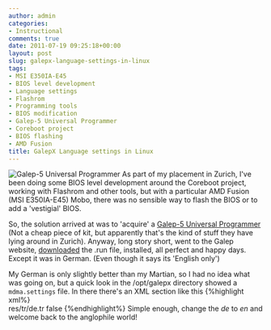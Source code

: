 ```yaml
---
author: admin
categories:
- Instructional
comments: true
date: 2011-07-19 09:25:18+00:00
layout: post
slug: galepx-language-settings-in-linux
tags:
- MSI E350IA-E45
- BIOS level development
- Language settings
- Flashrom
- Programming tools
- BIOS modification
- Galep-5 Universal Programmer
- Coreboot project
- BIOS flashing
- AMD Fusion
title: GalepX Language settings in Linux
---
```



![Galep-5 Universal Programmer](http://www.conitec.net/images/g5medium.jpg) As part of my placement in Zurich, I've been doing some BIOS level development around the Coreboot project, working with Flashrom and other tools, but with a particular AMD Fusion (MSI E350IA-E45) Mobo, there was no sensible way to flash the BIOS or to add a 'vestigial' BIOS.

So, the solution arrived at was to 'acquire' a [Galep-5 Universal Programmer](http://www.conitec.net/english/galep5.php) (Not a cheap piece of kit, but apparently that's the kind of stuff they have lying around in Zurich). Anyway, long story short, went to the Galep website, [downloaded](http://www.conitec.net/english/software.php) the .run file, installed, all perfect and happy days. Except it was in German. (Even though it says its 'English only')

My German is only slightly better than my Martian, so I had no idea what was going on, but a quick look in the /opt/galepx directory showed a `mdma.settings` file. In there there's an XML section like this
{%highlight xml%}    
        res/tr/de.tr
        false
{%endhighlight%}
Simple enough, change the _de_ to _en_ and welcome back to the anglophile world!
